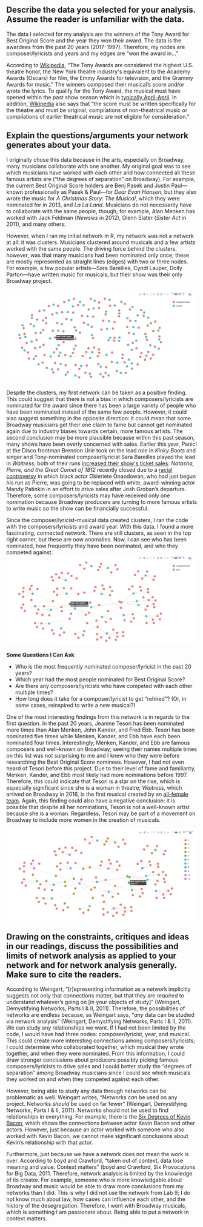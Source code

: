 ## Describe the data you selected for your analysis. Assume the reader is unfamiliar with the data.
The data I selected for my analysis are the winners of the Tony Award for Best Original Score and the year they won their award. The data is the awardees from the past 20 years (2017-1997).  Therefore, my nodes are composer/lyricists and years and my edges are “won the award in…”

According to [Wikipedia](https://en.wikipedia.org/wiki/Tony_Award), “The Tony Awards are considered the highest U.S. theatre honor, the New York theatre industry's equivalent to the Academy Awards (Oscars) for film, the Emmy Awards for television, and the Grammy Awards for music." The winners composed their musical’s score and/or wrote the lyrics. To qualify for the Tony Award, the musical must have opened within the past show season which is [typically April-April](http://www.tonyawards.com/en_US/multimedia/calendar/index.html). In addition, [Wikipedia](https://en.wikipedia.org/wiki/Tony_Award) also says that “the score must be written specifically for the theatre and must be original; compilations of non-theatrical music or compilations of earlier theatrical music are not eligible for consideration.”

## Explain the questions/arguments your network generates about your data.
I originally chose this data because in the arts, especially on Broadway, many musicians collaborate with one another. My original goal was to see which musicians have worked with each other and how connected all these famous artists are (“the degrees of separation” on Broadway). For example, the current Best Original Score holders are Benj Pasek and Justin Paul—known professionally as Pasek & Paul—for *Dear Evan Hansen*, but they also wrote the music for *A Christmas Story: The Musical*, which they were nominated for in 2013, and *La La Land*. Musicians do not necessarily have to collaborate with the same people, though; for example, Alan Menken has worked with Jack Feldman (*Newsies* in 2012), Glenn Slater (*Sister Act* in 2011), and many others. 

However, when I ran my initial network in R, my network was not a network at all: it was clusters. Musicians clustered around musicals and a few artists worked with the same people. The driving force behind the clusters, however, was that many musicians had been nominated only once; these are mostly represented as straight lines (edges) with two or three nodes. For example, a few popular artists—Sara Bareilles, Cyndi Lauper, Dolly Parton—have written music for musicals, but their show was their only Broadway project.

![alt text](https://github.com/introdh/intro-dh-klim96/blob/master/Screen%20Shot%202017-12-01%20at%2012.10.27%20AM.png)

Despite the clusters, my first network can be taken as a positive finding. This could suggest that there is not a bias in which composers/lyricists are nominated for the award since there has been a large variety of people who have been nominated instead of the same few people. However, it could also suggest something in the opposite direction: it could mean that some Broadway musicians get their one claim to fame but cannot get nominated again due to industry biases towards certain, more famous artists. The second conclusion may be more plausible because within this past season, many shows have been overly concerned with sales. Earlier this year, Panic! at the Disco frontman Brendon Urie took on the lead role in *Kinky Boots* and singer and Tony-nominated composer/lyricist Sara Bareilles played the lead in *Waitress*; both of their runs [increased their show's ticket sales](http://www.playbill.com/article/grosses-analysis-brendon-urie-gives-kinky-boots-a-lift). *Natasha, Pierre, and the Great Comet of 1812* recently closed due to a [racial controversy](https://www.huffingtonpost.com/entry/great-comet-of-1812-close-casting-controversy_us_598aad74e4b0a66b8bafa576) in which black actor Okieriete Onaodowan, who had just begun his run as Pierre, was going to be replaced with white, award-winning actor Mandy Patinkin in an effort to drive sales after Josh Groban’s departure. Therefore, some composers/lyricists may have received only one nomination because Broadway producers are turning to more famous artists to write music so the show can be financially successful.

Since the composer/lyricist-musical data created clusters, I ran the code with the composers/lyricists and award year. With this data, I found a more fascinating, connected network. There are still clusters, as seen in the top right corner, but these are now anomalies. Now, I can see who has been nominated, how frequently they have been nominated, and who they competed against.
![alt text](https://github.com/introdh/intro-dh-klim96/blob/master/Screen%20Shot%202017-12-01%20at%2012.12.10%20AM.png)

**Some Questions I Can Ask**
- Who is the most frequently nominated composer/lyricist in the past 20 years?
- Which year had the most people nominated for Best Original Score?
- Are there any composers/lyricists who have competed with each other multiple times?
- How long does it take for a composer/lyricist to get “rehired”? (Or, in some cases, reinspired to write a new musical?)

One of the most interesting findings from this network is in regards to the first question. In the past 20 years, Jeanine Tesori has been nominated more times than Alan Menken, John Kander, and Fred Ebb. Tesori has been nominated five times while Menken, Kander, and Ebb have each been nominated four times. Interestingly, Menken, Kander, and Ebb are famous composers and well-known on Broadway; seeing their names multiple times on this list was not surprising to me and I knew who they were before researching the Best Original Score nominees. However, I had not even heard of Tesori before this project. Due to their level of fame and familiarity, Menken, Kander, and Ebb most likely had more nominations before 1997. Therefore, this could indicate that Tesori is a star on the rise, which is especially significant since she is a woman in theatre; *Waitress*, which arrived on Broadway in 2016, is the first musical created by an [all-female team](http://ew.com/article/2016/04/21/sara-bareilles-turn-off-your-cell-phone-waitress/). Again, this finding could also have a negative conclusion: it is possible that despite all her nominations, Tesori is not a well-known artist because she is a woman. Regardless, Tesori may be part of a movement on Broadway to include more women in the creation of musicals.

![alt text](https://github.com/introdh/intro-dh-klim96/blob/master/Screen%20Shot%202017-12-01%20at%2012.11.19%20AM.png)

## Drawing on the constraints, critiques and ideas in our readings, discuss the possibilities and limits of network analysis as applied to your network and for network analysis generally. Make sure to cite the readers.
According to Weingart, “[r]epresenting information as a network implicitly suggests not only that connections matter, but that they are *required* to understand whatever’s going on [in your objects of study]” (Weingart, Demystifying Networks, Parts I & II, 2011). Therefore, the possibilities of networks are endless because, as Weingart says, “*any* data can be studied via network analysis” (Weingart, Demystifying Networks, Parts I & II, 2011). We can study any relationships we want. If I had not been limited by the code, I would have had three nodes: composer/lyricist, year, and musical. This could create more interesting connections among composers/lyricists; I could determine who collaborated together, which musical they wrote together, and when they were nominated. From this information, I could draw stronger conclusions about producers possibly picking famous composers/lyricists to drive sales and I could better study the “degrees of separation” among Broadway musicians since I could see which musicals they worked on and when they competed against each other.

However, being able to study any data through networks can be problematic as well. Weingart writes, “Networks *can* be used on any project. Networks *should* be used on far fewer” (Weingart, Demystifying Networks, Parts I & II, 2011). Networks should not be used to find relationships in everything. For example, there is the [Six Degrees of Kevin Bacon](https://oracleofbacon.org/), which shows the connections between actor Kevin Bacon and other actors. However, just because an actor worked with someone who also worked with Kevin Bacon, we cannot make significant conclusions about Kevin’s relationship with that actor. 

Furthermore, just because we have a network does not mean the work is over. According to boyd and Crawford, “taken out of context, data lose meaning and value. Context matters” (boyd and Crawford, Six Provocations for Big Data, 2011. Therefore, network analysis is limited by the knowledge of its creator. For example, someone who is more knowledgable about Broadway and music would be able to draw more conclusions from my networks than I did. This is why I did not use the network from Lab 9; I do not know much about law, how cases can influence each other, and the history of the desegregation. Therefore, I went with Broadway musicals, which is something I am passionate about. Being able to put a network in context matters.
